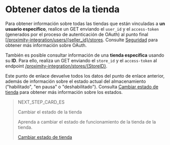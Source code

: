 # Obtener datos de la tienda

Para obtener información sobre todas las tiendas que están vinculadas a **un usuario específico**, realice un GET enviando el `user_id` y el `access-token` (generados por el proceso de autenticación de OAuth) al punto final [[/proximity-integration/users/{seller_id}/stores](https://www.mercadopago[FAKER][URL][DOMAIN]/developers/es/reference/mp_delivery/_proximity-integration_users_seller_id_stores/get). Consulte [Seguridad](https://www.mercadopago[FAKER][URL][DOMAIN]/developers/es/guides/security/oauth/introduction) para obtener más información sobre OAuth.

También es posible consultar información de una **tienda específica** usando su **ID**. Para ello, realiza un GET enviando el `store_id` y el `access-token` al endpoint [/proximity-integration/stores/{StoreID}](https://www.mercadopago[FAKER][URL][DOMAIN]/developers/es/reference/mp_delivery/_proximity-integration_stores_store_id/get).

Este punto de enlace devuelve todos los datos del punto de enlace anterior, además de información sobre el estado actual del almacenamiento ("habilitado", "en pausa" o "deshabilitado"). Consulta [Cambiar estado de tienda](https://www.mercadopago[FAKER][URL][DOMAIN]/developers/es/guides/mp-delivery/print-order-receipt) para obtener más información sobre los estados.

> NEXT_STEP_CARD_ES
>
> Cambiar el estado de la tienda
>
> Aprenda a cambiar el estado de funcionamiento de la tienda de la tienda.
>
> [Cambiar estado de tienda](https://www.mercadopago[FAKER][URL][DOMAIN]/developers/es/guias/mp-delivery/change-store-status)